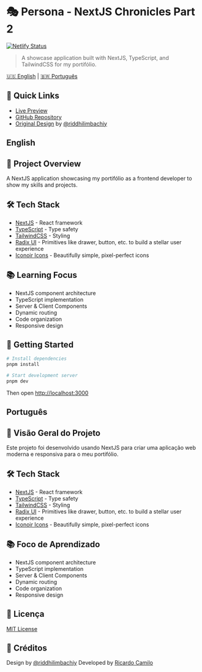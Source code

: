 # 🎭 Persona - NextJS Chronicles Part 2

[![Netlify Status](https://api.netlify.com/api/v1/badges/d47b2f19-f948-4850-926f-40a3fdf478e8/deploy-status)](https://persona-nextjs-chronicles-part-2.netlify.app/)


> A showcase application built with NextJS, TypeScript, and TailwindCSS for my portifólio.

[🇺🇸 English](#english) | [🇧🇷 Português](#português)

## 🔗 Quick Links
- [Live Preview](https://persona-nextjs-chronicles-part-2.netlify.app/)
- [GitHub Repository](https://github.com/ricardo-camilo-programador-frontend-web)
- [Original Design](https://www.figma.com/community/file/1458512251907556084) by [@riddhilimbachiy](https://www.figma.com/@riddhilimbachiy)

<h2 id="english">English</h2>

## 🎯 Project Overview
A NextJS application showcasing my portifólio as a frontend developer to show my skills and projects.

## 🛠️ Tech Stack
- [NextJS](https://nextjs.org/) - React framework
- [TypeScript](https://www.typescriptlang.org/) - Type safety
- [TailwindCSS](https://tailwindcss.com/) - Styling
- [Radix UI](https://www.radix-ui.com/) - Primitives like drawer, button, etc. to build a stellar user experience
- [Iconoir Icons](https://iconoir.com/) - Beautifully simple, pixel-perfect icons

## 📚 Learning Focus
- NextJS component architecture
- TypeScript implementation
- Server & Client Components
- Dynamic routing
- Code organization
- Responsive design

## 🚀 Getting Started

```bash
# Install dependencies
pnpm install

# Start development server
pnpm dev
```

Then open [http://localhost:3000](http://localhost:3000)

<h2 id="português">Português</h2>

## 🎯 Visão Geral do Projeto
Este projeto foi desenvolvido usando NextJS para criar uma aplicação web moderna e responsiva para o meu portifólio.

## 🛠️ Tech Stack
- [NextJS](https://nextjs.org/) - React framework
- [TypeScript](https://www.typescriptlang.org/) - Type safety
- [TailwindCSS](https://tailwindcss.com/) - Styling
- [Radix UI](https://www.radix-ui.com/) - Primitives like drawer, button, etc. to build a stellar user experience
- [Iconoir Icons](https://iconoir.com/) - Beautifully simple, pixel-perfect icons

## 📚 Foco de Aprendizado
- NextJS component architecture
- TypeScript implementation
- Server & Client Components
- Dynamic routing
- Code organization
- Responsive design

## 📝 Licença
[MIT License](https://github.com/ricardo-camilo-programador-frontend-web/nextjs-chronicles-part-2?tab=License-1-ov-file#readme)

## 📝 Créditos

Design by [@riddhilimbachiy](https://www.figma.com/@riddhilimbachiy)
Developed by [Ricardo Camilo](https://github.com/ricardo-camilo-programador-frontend-web)
